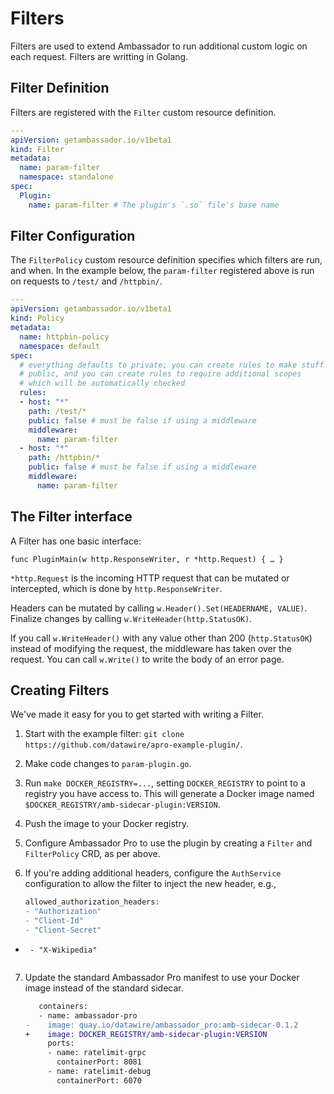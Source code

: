 # Filters

Filters are used to extend Ambassador to run additional custom logic on each request. Filters are writting in Golang.

## Filter Definition

Filters are registered with the `Filter` custom resource definition.

```yaml
---
apiVersion: getambassador.io/v1beta1
kind: Filter
metadata:
  name: param-filter
  namespace: standalone
spec:
  Plugin:
    name: param-filter # The plugin's `.so` file's base name
```

## Filter Configuration

The `FilterPolicy` custom resource definition specifies which filters are run, and when. In the example below, the `param-filter` registered above is run on requests to `/test/` and `/httpbin/`. 

```yaml
---
apiVersion: getambassador.io/v1beta1
kind: Policy
metadata:
  name: httpbin-policy
  namespace: default
spec:
  # everything defaults to private; you can create rules to make stuff
  # public, and you can create rules to require additional scopes
  # which will be automatically checked
  rules:
  - host: "*"
    path: /test/*
    public: false # must be false if using a middleware
    middleware:
      name: param-filter
  - host: "*"
    path: /httpbin/*
    public: false # must be false if using a middleware
    middleware:
      name: param-filter
```

## The Filter interface

A Filter has one basic interface:

```
func PluginMain(w http.ResponseWriter, r *http.Request) { … }
```

`*http.Request` is the incoming HTTP request that can be mutated or intercepted, which is done by `http.ResponseWriter`.

Headers can be mutated by calling `w.Header().Set(HEADERNAME, VALUE)`.  Finalize changes by calling `w.WriteHeader(http.StatusOK)`.

If you call `w.WriteHeader()` with any value other than 200 (`http.StatusOK`) instead of modifying the request, the middleware has taken over the request.  You can call `w.Write()` to write the body of an error page.

## Creating Filters

We've made it easy for you to get started with writing a Filter.

1. Start with the example filter: `git clone https://github.com/datawire/apro-example-plugin/`.

2. Make code changes to `param-plugin.go`.

3. Run `make DOCKER_REGISTRY=...`, setting `DOCKER_REGISTRY` to point to a registry you have access to. This will generate a Docker image named `$DOCKER_REGISTRY/amb-sidecar-plugin:VERSION`.

4. Push the image to your Docker registry.

5. Configure Ambassador Pro to use the plugin by creating a `Filter` and `FilterPolicy` CRD, as per above.

6. If you're adding additional headers, configure the `AuthService` configuration to allow the filter to inject the new header, e.g.,


   ```patch
   allowed_authorization_headers:
   - "Authorization"
   - "Client-Id"
   - "Client-Secret"
+      - "X-Wikipedia"
   ```

7. Update the standard Ambassador Pro manifest to use your Docker image instead of the standard sidecar.

    ```patch
       containers:
       - name: ambassador-pro
    -    image: quay.io/datawire/ambassador_pro:amb-sidecar-0.1.2
    +    image: DOCKER_REGISTRY/amb-sidecar-plugin:VERSION
         ports:
         - name: ratelimit-grpc
           containerPort: 8081
         - name: ratelimit-debug
           containerPort: 6070
    ```